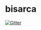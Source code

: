 # bisarca

[![Gitter](https://badges.gitter.im/bisarca/bisarca.svg)](https://gitter.im/bisarca/bisarca?utm_source=badge&utm_medium=badge&utm_campaign=pr-badge&utm_content=badge)
